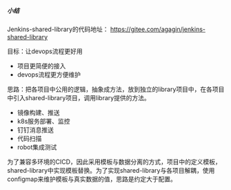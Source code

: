 ##### 小结

Jenkins-shared-library的代码地址： https://gitee.com/agagin/jenkins-shared-library 

目标：让devops流程更好用

- 项目更简便的接入
- devops流程更方便维护

思路：把各项目中公用的逻辑，抽象成方法，放到独立的library项目中，在各项目中引入shared-library项目，调用library提供的方法。

- 镜像构建、推送
- k8s服务部署、监控
- 钉钉消息推送
- 代码扫描
- robot集成测试

为了兼容多环境的CICD，因此采用模板与数据分离的方式，项目中的定义模板，shared-library中实现模板替换。为了实现shared-library与各项目解耦，使用configmap来维护模板与真实数据的值，思路是约定大于配置。